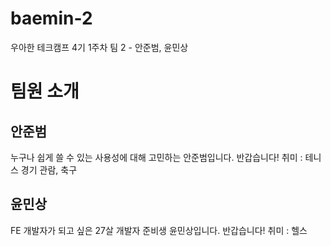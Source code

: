 # baemin-2
우아한 테크캠프 4기 1주차 팀 2 - 안준범, 윤민상

# 팀원 소개

## 안준범

누구나 쉽게 쓸 수 있는 사용성에 대해 고민하는 안준범입니다. 반갑습니다!
취미 : 테니스 경기 관람, 축구

## 윤민상

FE 개발자가 되고 싶은 27살 개발자 준비생 윤민상입니다. 반갑습니다!
취미 : 헬스
